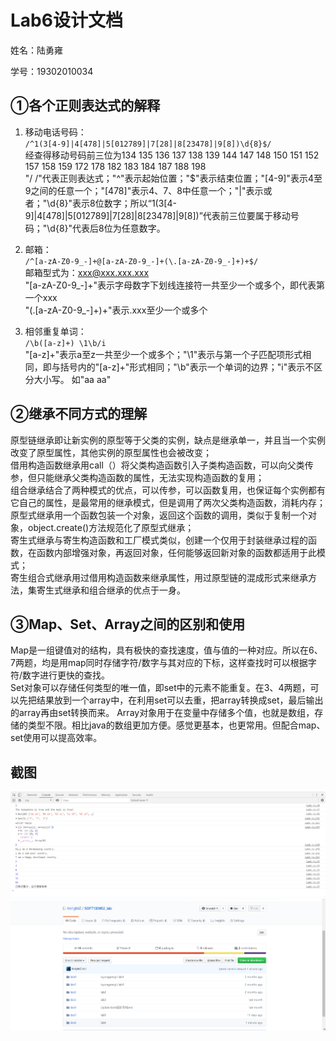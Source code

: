 # Lab6设计文档

姓名：陆勇雍

学号：19302010034

## ①各个正则表达式的解释

1. 移动电话号码：  
`/^1(3[4-9]|4[478]|5[012789]|7[28]|8[23478]|9[8])\d{8}$/ `  
经查得移动号码前三位为134 135 136 137 138 139 144 147 148 150 151 152 157 158 159 172 178 182 183 184 187 188 198  
"/ /"代表正则表达式；"^"表示起始位置；"$"表示结束位置；"[4-9]"表示4至9之间的任意一个；"[478]"表示4、7、8中任意一个；"|"表示或者；"\d{8}"表示8位数字；所以“1(3[4-9]|4[478]|5[012789]|7[28]|8[23478]|9[8])”代表前三位要属于移动号码；"\d{8}"代表后8位为任意数字。

2. 邮箱：  
`/^[a-zA-Z0-9_-]+@[a-zA-Z0-9_-]+(\.[a-zA-Z0-9_-]+)+$/`  
邮箱型式为：xxx@xxx.xxx.xxx  
"[a-zA-Z0-9_-]+"表示字母数字下划线连接符一共至少一个或多个，即代表第一个xxx  
"(\.[a-zA-Z0-9_-]+)+"表示.xxx至少一个或多个

3. 相邻重复单词：  
`/\b([a-z]+) \1\b/i`  
"[a-z]+"表示a至z一共至少一个或多个；"\1"表示与第一个子匹配项形式相同，即与括号内的"[a-z]+"形式相同；"\b"表示一个单词的边界；"i"表示不区分大小写。
如"aa aa"
## ②继承不同方式的理解
原型链继承即让新实例的原型等于父类的实例，缺点是继承单一，并且当一个实例改变了原型属性，其他实例的原型属性也会被改变；    
借用构造函数继承用call（）将父类构造函数引入子类构造函数，可以向父类传参，但只能继承父类构造函数的属性，无法实现构造函数的复用；    
组合继承结合了两种模式的优点，可以传参，可以函数复用，也保证每个实例都有它自己的属性，是最常用的继承模式，但是调用了两次父类构造函数，消耗内存；    
原型式继承用一个函数包装一个对象，返回这个函数的调用，类似于复制一个对象，object.create()方法规范化了原型式继承；    
寄生式继承与寄生构造函数和工厂模式类似，创建一个仅用于封装继承过程的函数，在函数内部增强对象，再返回对象，任何能够返回新对象的函数都适用于此模式；    
寄生组合式继承用过借用构造函数来继承属性，用过原型链的混成形式来继承方法，集寄生式继承和组合继承的优点于一身。


## ③Map、Set、Array之间的区别和使用
Map是一组键值对的结构，具有极快的查找速度，值与值的一种对应。所以在6、7两题，均是用map同时存储字符/数字与其对应的下标，这样查找时可以根据字符/数字进行更快的查找。  
Set对象可以存储任何类型的唯一值，即set中的元素不能重复。在3、4两题，可以先把结果放到一个array中，在利用set可以去重，把array转换成set，最后输出的array再由set转换而来。
Array对象用于在变量中存储多个值，也就是数组，存储的类型不限。相比java的数组更加方便。感觉更基本，也更常用。但配合map、set使用可以提高效率。


## 截图
![Image text](./img/console.png)
![Image text](./img/github.png)